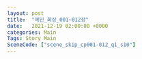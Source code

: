 ```yaml
---
layout: post
title:  "메인_회상_001~012장"
date:   2021-12-19 02:00:00 +0000
categories: Main
Tags: Story Main
SceneCode: ["scene_skip_cp001-012_q1_s10"]
---
```

